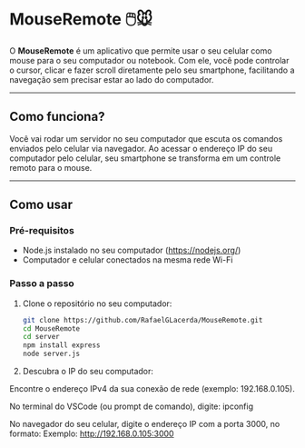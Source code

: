 # MouseRemote 🖱️🐭

O **MouseRemote** é um aplicativo que permite usar o seu celular como mouse para o seu computador ou notebook. Com ele, você pode controlar o cursor, clicar e fazer scroll diretamente pelo seu smartphone, facilitando a navegação sem precisar estar ao lado do computador.

---

## Como funciona?

Você vai rodar um servidor no seu computador que escuta os comandos enviados pelo celular via navegador. Ao acessar o endereço IP do seu computador pelo celular, seu smartphone se transforma em um controle remoto para o mouse.

---

## Como usar

### Pré-requisitos

- Node.js instalado no seu computador (https://nodejs.org/)
- Computador e celular conectados na mesma rede Wi-Fi

### Passo a passo

1. Clone o repositório no seu computador:

   ```bash
   git clone https://github.com/RafaelGLacerda/MouseRemote.git
   cd MouseRemote
   cd server
   npm install express
   node server.js

2. Descubra o IP do seu computador:

Encontre o endereço IPv4 da sua conexão de rede (exemplo: 192.168.0.105).

No terminal do VSCode (ou prompt de comando), digite:
ipconfig

No navegador do seu celular, digite o endereço IP com a porta 3000, no formato:
Exemplo: http://192.168.0.105:3000


